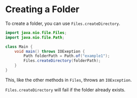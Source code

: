 # Creating a Folder

To create a folder, you can use `Files.createDirectory`.

```java
import java.nio.file.Files;
import java.nio.file.Path;

class Main {
    void main() throws IOExeption {
        Path folderPath = Path.of("example1");
        Files.createDirectory(folderPath);
    }
}
```

This, like the other methods in `Files`, throws an `IOException`.

`Files.createDirectory` will fail if the folder already exists.